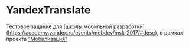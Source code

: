 # YandexTranslate
Тестовое задание для [школы мобильной разработки] (https://academy.yandex.ru/events/mobdev/msk-2017/#desc), в рамках проекта ["Мобилизация"](https://yandex.ru/mobilization/)
